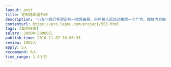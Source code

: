 ```yaml
---                
layout: post       
title: 定制路由器系统           
description: '</br>我们希望定制一款路由器，用户接入后自动播放一个广告。播放内容由我们通过平台控制，并且需要有一定的二次开发扩展性，路由器可以由第三方提供或我们生产。</br>*希望开发者提供技术方案供评估，可以远程开发。</br>'     
contenturl: https://pro.lagou.com/project/555.html      
tags: [其他开发]            
salary: 30000-50000元          
publish_time: 2016-11-07 16:06:33         
review: 1952人                   
apply: 5人                   
recommend: 6人                   
time_range: 1-3个月              
---                 
```

